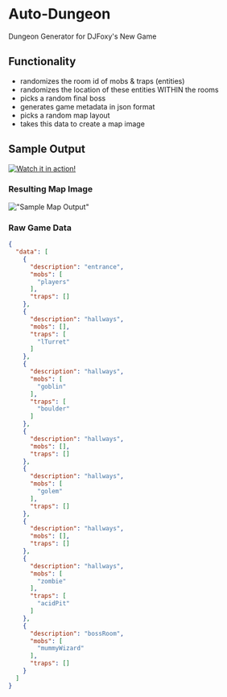 # Auto-Dungeon

Dungeon Generator for DJFoxy's New Game

## Functionality

- randomizes the room id of mobs & traps (entities)
- randomizes the location of these entities WITHIN the rooms
- picks a random final boss
- generates game metadata in json format
- picks a random map layout
- takes this data to create a map image

## Sample Output

[![Watch it in action!](https://avatars.githubusercontent.com/u/4052902?s=200&v=4)](https://www.youtube.com/watch?v=fhpD9ZEAhnk)

### Resulting Map Image

!["Sample Map Output"](https://github.com/ctnava/autodungeon/blob/main/blob/map.png)

### Raw Game Data

```json
{
  "data": [
    {
      "description": "entrance",
      "mobs": [
        "players"
      ],
      "traps": []
    },
    {
      "description": "hallways",
      "mobs": [],
      "traps": [
        "lTurret"
      ]
    },
    {
      "description": "hallways",
      "mobs": [
        "goblin"
      ],
      "traps": [
        "boulder"
      ]
    },
    {
      "description": "hallways",
      "mobs": [],
      "traps": []
    },
    {
      "description": "hallways",
      "mobs": [
        "golem"
      ],
      "traps": []
    },
    {
      "description": "hallways",
      "mobs": [],
      "traps": []
    },
    {
      "description": "hallways",
      "mobs": [
        "zombie"
      ],
      "traps": [
        "acidPit"
      ]
    },
    {
      "description": "bossRoom",
      "mobs": [
        "mummyWizard"
      ],
      "traps": []
    }
  ]
}
```
